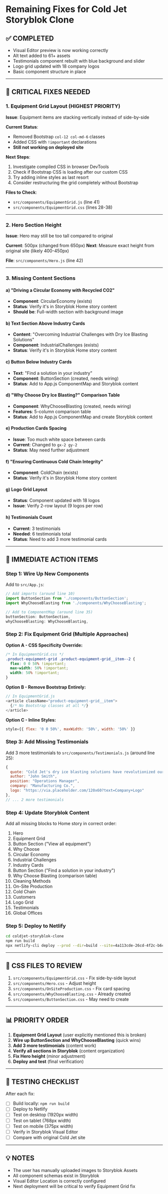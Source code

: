 # Remaining Fixes for Cold Jet Storyblok Clone

## ✅ COMPLETED
- Visual Editor preview is now working correctly
- Alt text added to 61+ assets
- Testimonials component rebuilt with blue background and slider
- Logo grid updated with 18 company logos
- Basic component structure in place

---

## 🔧 CRITICAL FIXES NEEDED

### 1. Equipment Grid Layout (HIGHEST PRIORITY)
**Issue**: Equipment items are stacking vertically instead of side-by-side

**Current Status**: 
- Removed Bootstrap `col-12 col-md-6` classes
- Added CSS with `!important` declarations
- **Still not working on deployed site**

**Next Steps**:
1. Investigate compiled CSS in browser DevTools
2. Check if Bootstrap CSS is loading after our custom CSS
3. Try adding inline styles as last resort
4. Consider restructuring the grid completely without Bootstrap

**Files to Check**:
- `src/components/EquipmentGrid.js` (line 41)
- `src/components/EquipmentGrid.css` (lines 28-38)

---

### 2. Hero Section Height
**Issue**: Hero may still be too tall compared to original

**Current**: 500px (changed from 650px)
**Next**: Measure exact height from original site (likely 400-450px)

**File**: `src/components/Hero.js` (line 42)

---

### 3. Missing Content Sections

#### a) "Driving a Circular Economy with Recycled CO2"
- **Component**: CircularEconomy (exists)
- **Status**: Verify it's in Storyblok Home story content
- **Should be**: Full-width section with background image

#### b) Text Section Above Industry Cards
- **Content**: "Overcoming Industrial Challenges with Dry Ice Blasting Solutions"
- **Component**: IndustrialChallenges (exists)
- **Status**: Verify it's in Storyblok Home story content

#### c) Button Below Industry Cards
- **Text**: "Find a solution in your industry"
- **Component**: ButtonSection (created, needs wiring)
- **Status**: Add to App.js ComponentMap and Storyblok content

#### d) "Why Choose Dry Ice Blasting?" Comparison Table
- **Component**: WhyChooseBlasting (created, needs wiring)
- **Features**: 5-column comparison table
- **Status**: Add to App.js ComponentMap and create Storyblok content

#### e) Production Cards Spacing
- **Issue**: Too much white space between cards
- **Current**: Changed to `gx-2 gy-2` 
- **Status**: May need further adjustment

#### f) "Ensuring Continuous Cold Chain Integrity"
- **Component**: ColdChain (exists)
- **Status**: Verify it's in Storyblok Home story content

#### g) Logo Grid Layout
- **Status**: Component updated with 18 logos
- **Issue**: Verify 2-row layout (9 logos per row)

#### h) Testimonials Count
- **Current**: 3 testimonials
- **Needed**: 6 testimonials total
- **Status**: Need to add 3 more testimonial cards

---

## 📝 IMMEDIATE ACTION ITEMS

### Step 1: Wire Up New Components
Add to `src/App.js`:

```javascript
// Add imports (around line 10)
import ButtonSection from './components/ButtonSection';
import WhyChooseBlasting from './components/WhyChooseBlasting';

// Add to ComponentMap (around line 35)
buttonSection: ButtonSection,
whyChooseBlasting: WhyChooseBlasting,
```

### Step 2: Fix Equipment Grid (Multiple Approaches)

**Option A - CSS Specificity Override:**
```css
/* In EquipmentGrid.css */
.product-equipment-grid .product-equipment-grid__item--2 {
  flex: 0 0 50% !important;
  max-width: 50% !important;
  width: 50% !important;
}
```

**Option B - Remove Bootstrap Entirely:**
```javascript
// In EquipmentGrid.js
<article className="product-equipment-grid__item">
  {/* No Bootstrap classes at all */}
</article>
```

**Option C - Inline Styles:**
```javascript
style={{ flex: '0 0 50%', maxWidth: '50%', width: '50%' }}
```

### Step 3: Add Missing Testimonials
Add 3 more testimonials to `src/components/Testimonials.js` (around line 25):

```javascript
{
  quote: "Cold Jet's dry ice blasting solutions have revolutionized our cleaning process...",
  author: "John Smith",
  position: "Operations Manager",
  company: "Manufacturing Co.",
  logo: "https://via.placeholder.com/120x60?text=Company+Logo"
},
// ... 2 more testimonials
```

### Step 4: Update Storyblok Content
Add all missing blocks to Home story in correct order:
1. Hero
2. Equipment Grid
3. Button Section ("View all equipment")
4. Why Choose
5. Circular Economy
6. Industrial Challenges
7. Industry Cards
8. Button Section ("Find a solution in your industry")
9. Why Choose Blasting (comparison table)
10. Cleaning Methods
11. On-Site Production
12. Cold Chain
13. Customers
14. Logo Grid
15. Testimonials
16. Global Offices

### Step 5: Deploy to Netlify
```bash
cd coldjet-storyblok-clone
npm run build
npx netlify-cli deploy --prod --dir=build --site=4a113cde-26cd-4f2c-b6cb-c2a3653714de
```

---

## 🎨 CSS FILES TO REVIEW

1. `src/components/EquipmentGrid.css` - Fix side-by-side layout
2. `src/components/Hero.css` - Adjust height
3. `src/components/OnSiteProduction.css` - Fix card spacing
4. `src/components/WhyChooseBlasting.css` - Already created
5. `src/components/ButtonSection.css` - May need to create

---

## 📊 PRIORITY ORDER

1. **Equipment Grid Layout** (user explicitly mentioned this is broken)
2. **Wire up ButtonSection and WhyChooseBlasting** (quick wins)
3. **Add 3 more testimonials** (content work)
4. **Verify all sections in Storyblok** (content organization)
5. **Fix Hero height** (minor adjustment)
6. **Deploy and test** (final verification)

---

## 🧪 TESTING CHECKLIST

After each fix:
- [ ] Build locally: `npm run build`
- [ ] Deploy to Netlify
- [ ] Test on desktop (1920px width)
- [ ] Test on tablet (768px width)
- [ ] Test on mobile (375px width)
- [ ] Verify in Storyblok Visual Editor
- [ ] Compare with original Cold Jet site

---

## 💡 NOTES

- The user has manually uploaded images to Storyblok Assets
- All component schemas exist in Storyblok
- Visual Editor Location is correctly configured
- Next deployment will be critical to verify Equipment Grid fix